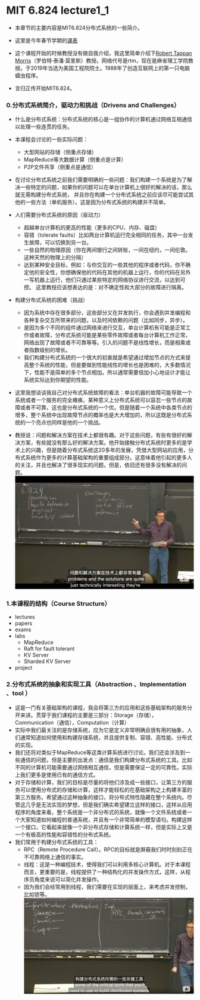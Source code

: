 # MIT 6.824 lecture1_1
* 本章节的主要内容是MIT6.824分布式系统的一些简介。
* 这里是今年春节学期的[课表](https://pdos.csail.mit.edu/6.824/schedule.html)

* 这个课程开始的时候教授没有做自我介绍，我这里简单介绍下[Robert Tappan Morris](https://en.wikipedia.org/wiki/Robert_Tappan_Morris)（罗伯特·泰潘·莫里斯）教授。网络代号是rtm，现在是麻省理工学院教授。于2019年当选为美国工程院院士。1988年了创造互联网上的第一只电脑蠕虫程序。
* 言归正传开始MIT6.824。

### 0.分布式系统简介，驱动力和挑战（Drivens and Challenges）
* 什么是分布式系统：分布式系统的核心是一组协作的计算机通过网络互相通信以处理一些连贯的任务。
* 本课程会讨论的一些实际问题：
    * 大型网站的存储（侧重点存储）
    * MapReduce等大数据计算（侧重点是计算）
    * P2P文件共享（侧重点是通信）

* 在讨论分布式系统之前我们需要明确的一些问题：我们构建一个系统是为了解决一些特定的问题，如果你的问题可以在单台计算机上很好的解决的话，那么就无需构建分布式系统， 并且你在构建一个分布式系统之前应该尽可能尝试其他的一些方法（单机服务）。这是因为分布式系统的构建并不简单。

* 人们需要分布式系统的原因（驱动力）
    * 超越单台计算机的更高的性能（更多的CPU、内存、磁盘）
    * 容错（tolerate faults）比如两台计算机运行完全相同的任务，其中一台发生故障，可以切换到另一台。
    * 一些自然的物理原因（你在两间银行之间转账，一间在纽约，一间伦敦。这种天然的物理上的分隔）
    * 达到某种安全目标，例如：与你交互的一些其他的程序或者代码，你不确定他的安全性，你想确保他的代码在其他的机器上运行，你的代码在另外一写机器上运行，他们只通过某些特定的网络协议进行交流，以达到可控。 这里教授应该想表达的是：对不确定性和大部分的故障进行隔离。

* 构建分布式系统的困难（挑战）
    * 因为系统中存在很多部分，这些部分又在并发执行，你会遇到并发编程和各种复杂交互所带来的问题，以及时间依赖的问题（比如同步，异步）。
    * 是因为多个不同的组件通过网络来进行交互，单台计算机有可能是正常工作或者故障，分布式系统可能是某些零件故障或者每台计算机工作正常，网络出现了故障或者不可靠等等。引入的问题不是线性增长，而是相乘或者指数级别的增长。
    * 我们构建分布式系统的一个很大的初衷就是希望通过增加节点的方式来提高整个系统的性能，但是要做到性能线性的增长也是困难的，大多数情况下，性能不是简单的多个节点相加。所以通常需要倍加小心地设计才能让系统实际达到你期望的性能。

* 这里我想谈谈我自己对分布式系统故障的看法：单台机器的故障可能导致一个系统或者一个服务的完全瘫痪，某种意义上分布式系统可以容忍一些节点的故障或者不可靠，这也是分布式系统的一个优。但是随着一个系统中各类节点的增多，整个系统中出现故障节点的概率也是大大增加的，所以这既是分布式系统的一个亮点也同样是他的一个挑战。

* 教授说：问题和解决方案在技术上都很有趣。对于这些问题，有些有很好的解决方案，有些就没有那么好的解决方案。他开始接触分布式系统时更多的是学术上的兴趣，但是随着分布式系统这20多年的发展，凭借大型网站的应用，分布式系统作为更多的计算基础架构的重要组成部分。这意味着他引起的更多人的关注，并且也解决了很多现实的问题。但是，依旧还有很多没有解决的问题。
    ![p1](mit6824_1_1_1.png)

### 1.本课程的结构（Course Structure）
* lectures
* papers
* exams
* labs
    * MapReduce
    * Raft for fault tolerant
    * KV Server
    * Sharded KV Server
* project

### 2.分布式系统的抽象和实现工具（Abstraction 、Implementation 、tool ）
* 这是一门有关基础架构的课程，我会将第三方的应用和这些基础架构的服务分开来讲。贯穿于我们课程的主要是三部分：Storage（存储），Communication（通信），Computation（计算）
* 实际中我们最关注的是存储系统，应为它是定义非常明确且很有用的抽象，人们通常知道如何使用和构建存储系统，并且提供复制、容错、高性能、分布式的实现。
* 我们还将对类似于MapReduce等这类计算系统进行讨论。我们还会涉及到一些通信的问题，但是主要的出发点：通信是我们构建分布式系统的工具。比如不同的计算机可能需要通过网络相互通信，但是需要保证一定的可靠性。实际上我们更多是使用已有的通信方式。
* 对于存储和计算，我们的目标是尽量的将他们涉及成一些接口，让第三方的服务可以使用分布式的存储和计算，这样才能轻松的在基础架构之上构建丰富的第三方服务。希望通过这种抽象的接口，将分布式特性隐藏在整个系统内。尽管这几乎是无法实现的梦想，但是我们确实希望建立这样的接口，这样从应用程序的角度来看，整个系统是一个非分布式的系统，就像一个文件系统或者一个大家知道如何编程的普通系统，并且有一个非常简单的模型语句。构建这样一个接口，它看起来就像一个非分布式存储和计算系统一样，但是实际上又是一个有极高的性能和容错性的分布式系统。
* 我们常用于构建分布式系统的工具：
    * RPC（Remote Procedure Call）。RPC的目标就是屏蔽我们时时刻刻正在不可靠网络上通信的事实。
    * 线程：这是一种编程技术，使得我们可以利用多核心计算机。对于本课程而言，更重要的是，线程提供了一种结构化的并发操作方式，这样，从程序员角度来说可以简化并发操作。
    * 因为我们会经常用到线程，我们需要在实现的层面上，来考虑并发控制，比如锁等。
    ![p2](mit6824_1_1_2.png)
